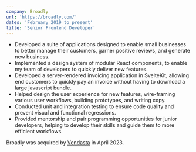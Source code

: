 ```yaml
---
company: Broadly
url: 'https://broadly.com/'
dates: 'February 2019 to present'
title: 'Senior Frontend Developer'
---
```


- Developed a suite of applications designed to enable small businesses to better manage their customers, garner positive reviews, and generate new business.
- Implemented a design system of modular React components, to enable my team of developers to quickly deliver new features.
- Developed a server-rendered invoicing application in SvelteKit, allowing end customers to quickly pay an invoice without having to download a large javascript bundle.
- Helped design the user experience for new features, wire-framing various user workflows, building prototypes, and writing copy.
- Conducted unit and integration testing to ensure code quality and prevent visual and functional regressions.
- Provided mentorship and pair programming opportunities for junior developers, helping to develop their skills and guide them to more efficient workflows.

Broadly was acquired by [Vendasta](https://www.vendasta.com) in April 2023.
